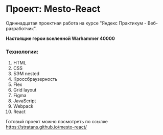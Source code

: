 # Проект: Mesto-React

Одиннадцатая проектная работа на курсе "Яндекс Практикум - Веб-разработчик".

**Настоящие герои вселенной Warhammer 40000**


### Технологии:
1. HTML 
2. CSS
3. БЭМ nested
4. Кроссбраузерность
5. Flex
5. Grid layout
6. Figma
7. JavaScript
8. Webpack
9. React


Готовый проект можно посмотреть по ссылке https://stratans.github.io/mesto-react/